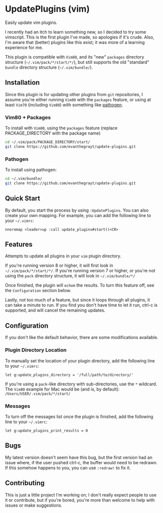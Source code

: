 # UpdatePlugins (vim)
Easily update vim plugins.

I recently had an itch to learn something new, so I decided to try some 
vimscript. This is the first plugin I've made, so apologies if it's crude.
Also, I'm aware that (better) plugins like this exist; it was more of a 
learning experience for me.

This plugin is compatible with `Vim80`, and its "new" `packages` directory
structure (`~/.vim/pack/*/start/*/`), but still supports the old "standard"
`bundle` directory structure (`~/.vim/bundle/`).

## Installation
Since this plugin is for updating other plugins from `git` repositories, I
assume you're either running `Vim80` with the `packages` feature, or using
at least `Vim70` (including `Vim80`) with something like 
[pathogen](https://github.com/tpope/vim-pathogen).

### Vim80 + Packages
To install with `Vim80`, using the `packages` feature (replace
PACKAGE_DIRECTORY with the package name)

```bash
cd ~/.vim/pack/PACKAGE_DIRECTORY/start/
git clone https://github.com/evanthegrayt/update-plugins.git
```

### Pathogen
To install using pathogen:

```bash
cd ~/.vim/bundle/
git clone https://github.com/evanthegrayt/update-plugins.git
```

## Quick Start
By default, you start the process by using `:UpdatePlugins`. You can also create
your own mapping. For example, you can add the following line to your
`~/.vimrc`:

```vim
nnoremap <leader>up :call update_plugins#start()<CR>
```

## Features
Attempts to update all plugins in your `vim` plugin directory.

If you're running version 8 or higher, it will first look in
`~/.vim/pack/*/start/*/`. If you're running version 7 or higher, or you're not
using the `pack` directory structure, it will look in `~/.vim/bundle/*/`

Once finished, the plugin will `echom` the results. To turn this feature off,
see the `Configuration` section below.

Lastly, not too much of a feature, but since it loops through all plugins, it
can take a minute to run. If you find you don't have time to let it run, ctrl-c
is supported, and will cancel the remaining updates.

## Configuration
If you don't like the default behavior, there are some modifications available.
### Plugin Directory Location
To manually set the location of your plugin directory, add the following line to
your `~/.vimrc`:

```vim
let g:update_plugins_directory = '/full/path/to/directory/'
```

If you're using a `pack`-like directory with sub-directories, use the `*`
wildcard. The `Vim80` example for Mac would be (and is, by default):
`/Users/USER/.vim/pack/*/start/`

### Messages
To turn off the messages list once the plugin is finished, add the following
line to your `~/.vimrc`:

```vim
let g:update_plugins_print_results = 0
```

## Bugs
My latest version doesn't seem have this bug, but the first version had an issue
where, if the user pushed ctrl-c, the buffer would need to be redrawn. If this
somehow happens to you, you can use `:redraw!` to fix it.

## Contributing
This is just a little project I'm working on; I don't really expect people to
use it or contribute, but if you're bored, you're more than welcome to help
with issues or make suggestions.

